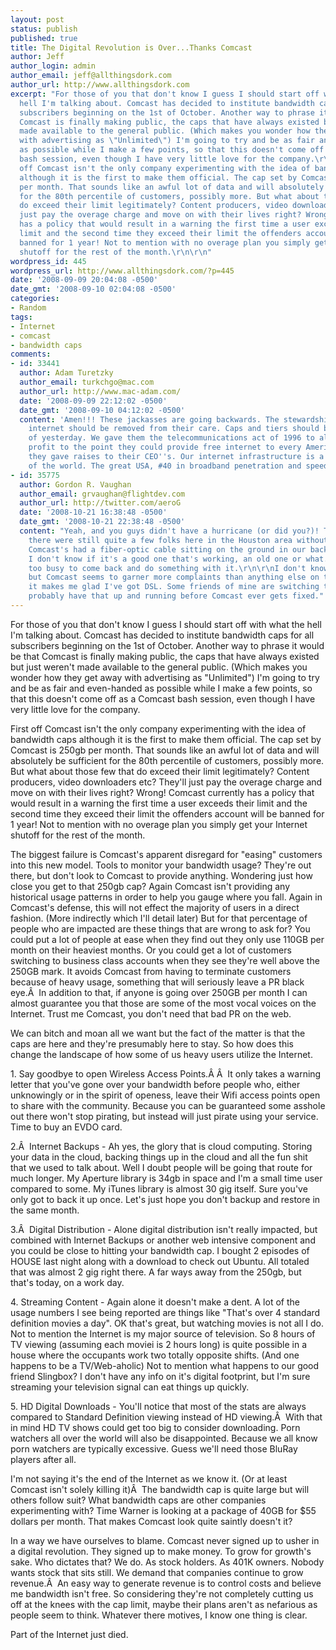 ```yaml
---
layout: post
status: publish
published: true
title: The Digital Revolution is Over...Thanks Comcast
author: Jeff
author_login: admin
author_email: jeff@allthingsdork.com
author_url: http://www.allthingsdork.com
excerpt: "For those of you that don't know I guess I should start off with what the
  hell I'm talking about. Comcast has decided to institute bandwidth caps for all
  subscribers beginning on the 1st of October. Another way to phrase it would be that
  Comcast is finally making public, the caps that have always existed but just weren't
  made available to the general public. (Which makes you wonder how they get away
  with advertising as \"Unlimited\") I'm going to try and be as fair and even-handed
  as possible while I make a few points, so that this doesn't come off as a Comcast
  bash session, even though I have very little love for the company.\r\n\r\nFirst
  off Comcast isn't the only company experimenting with the idea of bandwidth caps
  although it is the first to make them official. The cap set by Comcast is 250gb
  per month. That sounds like an awful lot of data and will absolutely be sufficient
  for the 80th percentile of customers, possibly more. But what about those few that
  do exceed their limit legitimately? Content producers, video downloaders etc? They'll
  just pay the overage charge and move on with their lives right? Wrong! Comcast currently
  has a policy that would result in a warning the first time a user exceeds their
  limit and the second time they exceed their limit the offenders account will be
  banned for 1 year! Not to mention with no overage plan you simply get your Internet
  shutoff for the rest of the month.\r\n\r\n"
wordpress_id: 445
wordpress_url: http://www.allthingsdork.com/?p=445
date: '2008-09-09 20:04:08 -0500'
date_gmt: '2008-09-10 02:04:08 -0500'
categories:
- Random
tags:
- Internet
- comcast
- bandwidth caps
comments:
- id: 33441
  author: Adam Turetzky
  author_email: turkchgo@mac.com
  author_url: http://www.mac-adam.com/
  date: '2008-09-09 22:12:02 -0500'
  date_gmt: '2008-09-10 04:12:02 -0500'
  content: 'Amen!!! These jackasses are going backwards. The stewardship of the public
    internet should be removed from their care. Caps and tiers should be the talk
    of yesterday. We gave them the telecommunications act of 1996 to allow them to
    profit to the point they could provide free internet to every American. Instead,
    they gave raises to their CEO''s. Our internet infrastructure is a laughing stock
    of the world. The great USA, #40 in broadband penetration and speed. Way to go!'
- id: 35775
  author: Gordon R. Vaughan
  author_email: grvaughan@flightdev.com
  author_url: http://twitter.com/aeroG
  date: '2008-10-21 16:38:48 -0500'
  date_gmt: '2008-10-21 22:38:48 -0500'
  content: "Yeah, and you guys didn't have a hurricane (or did you?)! The last I heard
    there were still quite a few folks here in the Houston area without internet.
    Comcast's had a fiber-optic cable sitting on the ground in our backyard for weeks,
    I don't know if it's a good one that's working, an old one or what. I guess they're
    too busy to come back and do something with it.\r\n\r\nI don't know what it is,
    but Comcast seems to garner more complaints than anything else on the internet,
    it makes me glad I've got DSL. Some friends of mine are switching to DSL and will
    probably have that up and running before Comcast ever gets fixed."
---
```

<p>For those of you that don't know I guess I should start off with what the hell I'm talking about. Comcast has decided to institute bandwidth caps for all subscribers beginning on the 1st of October. Another way to phrase it would be that Comcast is finally making public, the caps that have always existed but just weren't made available to the general public. (Which makes you wonder how they get away with advertising as "Unlimited") I'm going to try and be as fair and even-handed as possible while I make a few points, so that this doesn't come off as a Comcast bash session, even though I have very little love for the company.</p>
<p>First off Comcast isn't the only company experimenting with the idea of bandwidth caps although it is the first to make them official. The cap set by Comcast is 250gb per month. That sounds like an awful lot of data and will absolutely be sufficient for the 80th percentile of customers, possibly more. But what about those few that do exceed their limit legitimately? Content producers, video downloaders etc? They'll just pay the overage charge and move on with their lives right? Wrong! Comcast currently has a policy that would result in a warning the first time a user exceeds their limit and the second time they exceed their limit the offenders account will be banned for 1 year! Not to mention with no overage plan you simply get your Internet shutoff for the rest of the month.</p>
<p><a id="more"></a><a id="more-445"></a></p>
<p>The biggest failure is Comcast's apparent disregard for "easing" customers into this new model. Tools to monitor your bandwidth usage? They're out there, but don't look to Comcast to provide anything. Wondering just how close you get to that 250gb cap? Again Comcast isn't providing any historical usage patterns in order to help you gauge where you fall. Again in Comcast's defense, this will not effect the majority of users in a direct fashion. (More indirectly which I'll detail later) But for that percentage of people who are impacted are these things that are wrong to ask for? You could put a lot of people at ease when they find out they only use 110GB per month on their heaviest months. Or you could get a lot of customers switching to business class accounts when they see they're well above the 250GB mark. It avoids Comcast from having to terminate customers because of heavy usage, something that will seriously leave a PR black eye.&Acirc;&nbsp; In addition to that, if anyone is going over 250GB per month I can almost guarantee you that those are some of the most vocal voices on the Internet. Trust me Comcast, you don't need that bad PR on the web.</p>
<p>We can bitch and moan all we want but the fact of the matter is that the caps are here and they're presumably here to stay. So how does this change the landscape of how some of us heavy users utilize the Internet.</p>
<p>1. Say goodbye to open Wireless Access Points.&Acirc;&nbsp;&Acirc;&nbsp; It only takes a warning letter that you've gone over your bandwidth before people who, either unknowingly or in the spirit of openess, leave their Wifi access points open to share with the community. Because you can be guaranteed some asshole out there won't stop pirating, but instead will just pirate using your service. Time to buy an EVDO card.</p>
<p>2.&Acirc;&nbsp; Internet Backups - Ah yes, the glory that is cloud computing. Storing your data in the cloud, backing things up in the cloud and all the fun shit that we used to talk about. Well I doubt people will be going that route for much longer. My Aperture library is 34gb in space and I'm a small time user compared to some. My iTunes library is almost 30 gig itself. Sure you've only got to back it up once. Let's just hope you don't backup and restore in the same month.</p>
<p>3.&Acirc;&nbsp; Digital Distribution - Alone digital distribution isn't really impacted, but combined with Internet Backups or another web intensive component and you could be close to hitting your bandwidth cap. I bought 2 episodes of HOUSE last night along with a download to check out Ubuntu. All totaled that was almost 2 gig right there. A far ways away from the 250gb, but that's today, on a work day.</p>
<p>4. Streaming Content - Again alone it doesn't make a dent. A lot of the usage numbers I see being reported are things like "That's over 4 standard definition movies a day". OK that's great, but watching movies is not all I do. Not to mention the Internet is my major source of television. So 8 hours of TV viewing (assuming each moviei is 2 hours long) is quite possible in a house where the occupants work two totally opposite shifts. (And one happens to be a TV/Web-aholic) Not to mention what happens to our good friend Slingbox? I don't have any info on it's digital footprint, but I'm sure streaming your television signal can eat things up quickly.</p>
<p>5. HD Digital Downloads - You'll notice that most of the stats are always compared to Standard Definition viewing instead of HD viewing.&Acirc;&nbsp; With that in mind HD TV shows could get too big to consider downloading. Porn watchers all over the world will also be disappointed. Because we all know porn watchers are typically excessive. Guess we'll need those BluRay players after all.</p>
<p>I'm not saying it's the end of the Internet as we know it. (Or at least Comcast isn't solely killing it)&Acirc;&nbsp; The bandwidth cap is quite large but will others follow suit? What bandwidth caps are other companies experimenting with? Time Warner is looking at a package of 40GB for $55 dollars per month. That makes Comcast look quite saintly doesn't it?</p>
<p>In a way we have ourselves to blame. Comcast never signed up to usher in a digital revolution. They signed up to make money. To grow for growth's sake. Who dictates that? We do. As stock holders. As 401K owners. Nobody wants stock that sits still. We demand that companies continue to grow revenue.&Acirc;&nbsp; An easy way to generate revenue is to control costs and believe me bandwidth isn't free. So considering they're not completely cutting us off at the knees with the cap limit, maybe their plans aren't as nefarious as people seem to think. Whatever there motives, I know one thing is clear.</p>
<p>Part of the Internet just died.</p>
